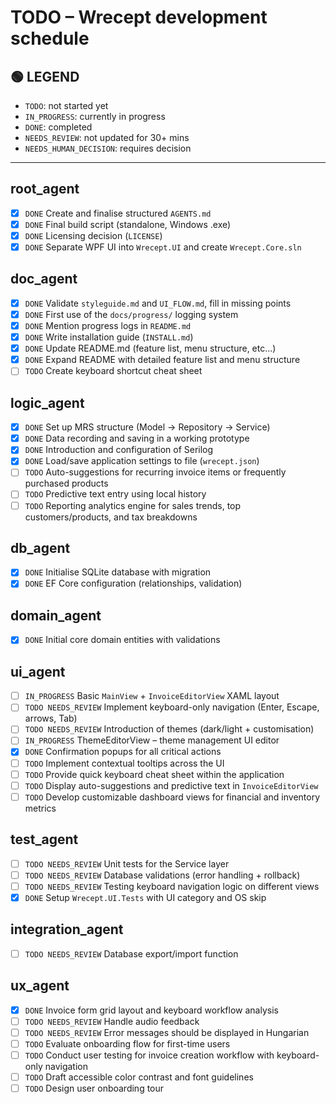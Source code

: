 # TODO – Wrecept development schedule

## 🟢 LEGEND
- `TODO`: not started yet
- `IN_PROGRESS`: currently in progress
- `DONE`: completed
- `NEEDS_REVIEW`: not updated for 30+ mins
- `NEEDS_HUMAN_DECISION`: requires decision

---

## root_agent
- [x] `DONE` Create and finalise structured `AGENTS.md`
- [x] `DONE` Final build script (standalone, Windows .exe)
- [x] `DONE` Licensing decision (`LICENSE`)
- [x] `DONE` Separate WPF UI into `Wrecept.UI` and create `Wrecept.Core.sln`

## doc_agent
- [x] `DONE` Validate `styleguide.md` and `UI_FLOW.md`, fill in missing points
- [x] `DONE` First use of the `docs/progress/` logging system
- [x] `DONE` Mention progress logs in `README.md`
- [x] `DONE` Write installation guide (`INSTALL.md`)
- [x] `DONE` Update README.md (feature list, menu structure, etc...)
- [x] `DONE` Expand README with detailed feature list and menu structure
- [ ] `TODO` Create keyboard shortcut cheat sheet

## logic_agent
- [x] `DONE` Set up MRS structure (Model → Repository → Service)
- [x] `DONE` Data recording and saving in a working prototype
- [x] `DONE` Introduction and configuration of Serilog
- [x] `DONE` Load/save application settings to file (`wrecept.json`)
- [ ] `TODO` Auto-suggestions for recurring invoice items or frequently purchased products
- [ ] `TODO` Predictive text entry using local history
- [ ] `TODO` Reporting analytics engine for sales trends, top customers/products, and tax breakdowns

## db_agent
- [x] `DONE` Initialise SQLite database with migration
- [x] `DONE` EF Core configuration (relationships, validation)

## domain_agent
- [x] `DONE` Initial core domain entities with validations

## ui_agent
 - [ ] `IN_PROGRESS` Basic `MainView` + `InvoiceEditorView` XAML layout
- [ ] `TODO NEEDS_REVIEW` Implement keyboard-only navigation (Enter, Escape, arrows, Tab)
- [ ] `TODO NEEDS_REVIEW` Introduction of themes (dark/light + customisation)
 - [ ] `IN_PROGRESS` ThemeEditorView – theme management UI editor
- [x] `DONE` Confirmation popups for all critical actions
- [ ] `TODO` Implement contextual tooltips across the UI
- [ ] `TODO` Provide quick keyboard cheat sheet within the application
- [ ] `TODO` Display auto-suggestions and predictive text in `InvoiceEditorView`
- [ ] `TODO` Develop customizable dashboard views for financial and inventory metrics

## test_agent
- [ ] `TODO NEEDS_REVIEW` Unit tests for the Service layer
- [ ] `TODO NEEDS_REVIEW` Database validations (error handling + rollback)
- [ ] `TODO NEEDS_REVIEW` Testing keyboard navigation logic on different views
- [x] `DONE` Setup `Wrecept.UI.Tests` with UI category and OS skip

## integration_agent
- [ ] `TODO NEEDS_REVIEW` Database export/import function

## ux_agent
- [x] `DONE` Invoice form grid layout and keyboard workflow analysis
- [ ] `TODO NEEDS_REVIEW` Handle audio feedback
- [ ] `TODO NEEDS_REVIEW` Error messages should be displayed in Hungarian
- [ ] `TODO` Evaluate onboarding flow for first-time users
- [ ] `TODO` Conduct user testing for invoice creation workflow with keyboard-only navigation
- [ ] `TODO` Draft accessible color contrast and font guidelines
- [ ] `TODO` Design user onboarding tour
